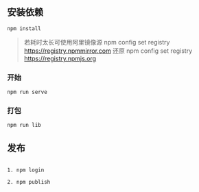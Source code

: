 ## 安装依赖
```
npm install
```
> 若耗时太长可使用阿里镜像源 npm config set registry https://registry.npmmirror.com
> 还原 npm config set registry https://registry.npmjs.org

### 开始
```
npm run serve
```

### 打包
```
npm run lib
```

## 发布
```

1. npm login

2. npm publish 

```

